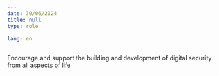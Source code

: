 ```yaml
---
date: 30/06/2024
title: null
type: role

lang: en
---
```


Encourage and support the building and development of digital security from all aspects of life

